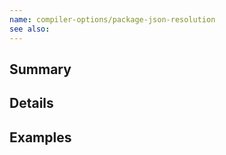 ```yaml
---
name: compiler-options/package-json-resolution
see also:
---
```


## Summary

## Details

## Examples
